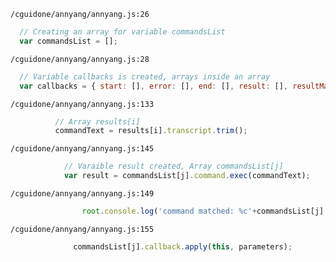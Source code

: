 `/cguidone/annyang/annyang.js:26`
```javascript
  // Creating an array for variable commandsList
  var commandsList = [];
```

`/cguidone/annyang/annyang.js:28`
```javascript
  // Variable callbacks is created, arrays inside an array
  var callbacks = { start: [], error: [], end: [], result: [], resultMatch: [], resultNoMatch: [], errorNetwork: [], errorPermissionBlocked: [], errorPermissionDenied: [] };
```

`/cguidone/annyang/annyang.js:133`
```javascript
          // Array results[i]
          commandText = results[i].transcript.trim();
```

`/cguidone/annyang/annyang.js:145`
```javascript
            // Varaible result created, Array commandsList[j]
            var result = commandsList[j].command.exec(commandText);
```

`/cguidone/annyang/annyang.js:149`
```javascript
                root.console.log('command matched: %c'+commandsList[j].originalPhrase, debugStyle);
```

`/cguidone/annyang/annyang.js:155`
```javascript
              commandsList[j].callback.apply(this, parameters);
```